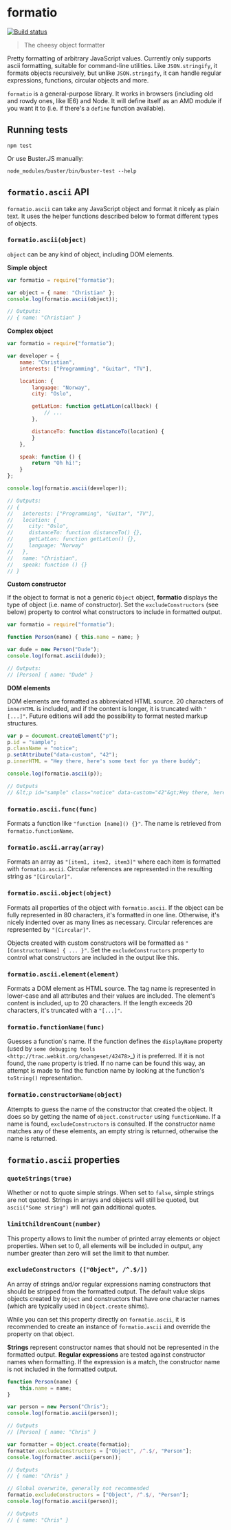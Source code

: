 # formatio

[![Build status](https://secure.travis-ci.org/busterjs/formatio.png?branch=master)](http://travis-ci.org/busterjs/formatio)

> The cheesy object formatter

Pretty formatting of arbitrary JavaScript values. Currently only supports ascii
formatting, suitable for command-line utilities. Like `JSON.stringify`, it
formats objects recursively, but unlike `JSON.stringify`, it can handle
regular expressions, functions, circular objects and more.

`formatio` is a general-purpose library. It works in browsers (including old
and rowdy ones, like IE6) and Node. It will define itself as an AMD module if
you want it to (i.e. if there's a `define` function available).


## Running tests

```
npm test
```

Or use Buster.JS manually:

```
node_modules/buster/bin/buster-test --help
```


## `formatio.ascii` API

`formatio.ascii` can take any JavaScript object and format it nicely as plain
text. It uses the helper functions described below to format different types of
objects.


### `formatio.ascii(object)`

`object` can be any kind of object, including DOM elements.


**Simple object**

```javascript
var formatio = require("formatio");

var object = { name: "Christian" };
console.log(formatio.ascii(object));

// Outputs:
// { name: "Christian" }
```


**Complex object**

```javascript
var formatio = require("formatio");

var developer = {
    name: "Christian",
    interests: ["Programming", "Guitar", "TV"],

    location: {
        language: "Norway",
        city: "Oslo",

        getLatLon: function getLatLon(callback) {
            // ...
        },

        distanceTo: function distanceTo(location) {
        }
    },

    speak: function () {
        return "Oh hi!";
    }
};

console.log(formatio.ascii(developer));

// Outputs:
// {
//   interests: ["Programming", "Guitar", "TV"],
//   location: {
//     city: "Oslo",
//     distanceTo: function distanceTo() {},
//     getLatLon: function getLatLon() {},
//     language: "Norway"
//   },
//   name: "Christian",
//   speak: function () {}
// }
```


**Custom constructor**

If the object to format is not a generic `Object` object, **formatio**
displays the type of object (i.e. name of constructor). Set the
`excludeConstructors` (see below) property to control what constructors to
include in formatted output.

```javascript
var formatio = require("formatio");

function Person(name) { this.name = name; }

var dude = new Person("Dude");
console.log(format.ascii(dude));

// Outputs:
// [Person] { name: "Dude" }
```


**DOM elements**

DOM elements are formatted as abbreviated HTML source. 20 characters of
`innerHTML` is included, and if the content is longer, it is truncated with
`"[...]"`. Future editions will add the possibility to format nested markup
structures.

```javascript
var p = document.createElement("p");
p.id = "sample";
p.className = "notice";
p.setAttribute("data-custom", "42");
p.innerHTML = "Hey there, here's some text for ya there buddy";

console.log(formatio.ascii(p));

// Outputs
// &lt;p id="sample" class="notice" data-custom="42"&gt;Hey there, here's so[...]&lt;/p&gt;</code></pre>
```


### `formatio.ascii.func(func)`

Formats a function like `"function [name]() {}"`. The name is retrieved from
`formatio.functionName`.


### `formatio.ascii.array(array)`

Formats an array as `"[item1, item2, item3]"` where each item is formatted
with `formatio.ascii`. Circular references are represented in the resulting
string as `"[Circular]"`.


### `formatio.ascii.object(object)`

Formats all properties of the object with `formatio.ascii`. If the object can
be fully represented in 80 characters, it's formatted in one line. Otherwise,
it's nicely indented over as many lines as necessary. Circular references are
represented by `"[Circular]"`.

Objects created with custom constructors will be formatted as
`"[ConstructorName] { ... }"`. Set the `excludeConstructors` property to
control what constructors are included in the output like this.


### `formatio.ascii.element(element)`

Formats a DOM element as HTML source. The tag name is represented in lower-case
and all attributes and their values are included. The element's content is
included, up to 20 characters. If the length exceeds 20 characters, it's
truncated with a `"[...]"`.


### `formatio.functionName(func)`

Guesses a function's name. If the function defines the `displayName` property
(used by `some debugging tools <http://trac.webkit.org/changeset/42478>`_) it is
preferred. If it is not found, the `name` property is tried. If no name can be
found this way, an attempt is made to find the function name by looking at the
function's `toString()` representation.


### `formatio.constructorName(object)`

Attempts to guess the name of the constructor that created the object. It does
so by getting the name of `object.constructor` using `functionName`. If a
name is found, `excludeConstructors` is consulted. If the constructor name
matches any of these elements, an empty string is returned, otherwise the name
is returned.


## `formatio.ascii` properties

### `quoteStrings(true)`

Whether or not to quote simple strings. When set to `false`, simple strings
are not quoted. Strings in arrays and objects will still be quoted, but
`ascii("Some string")` will not gain additional quotes.

### `limitChildrenCount(number)`

This property allows to limit the number of printed array elements or object 
properties. When set to 0, all elements will be included in output, any number
greater than zero will set the limit to that number.

### `excludeConstructors (["Object", /^.$/])`

An array of strings and/or regular expressions naming constructors that should
be stripped from the formatted output. The default value skips objects created
by `Object` and constructors that have one character names (which are
typically used in `Object.create` shims).

While you can set this property directly on `formatio.ascii`, it is
recommended to create an instance of `formatio.ascii` and override the
property on that object.

**Strings** represent constructor names that should not be represented in the
formatted output. **Regular expressions** are tested against constructor names
when formatting. If the expression is a match, the constructor name is not
included in the formatted output.

```javascript
function Person(name) {
    this.name = name;
}

var person = new Person("Chris");
console.log(formatio.ascii(person));

// Outputs
// [Person] { name: "Chris" }

var formatter = Object.create(formatio);
formatter.excludeConstructors = ["Object", /^.$/, "Person"];
console.log(formatter.ascii(person));

// Outputs
// { name: "Chris" }

// Global overwrite, generally not recommended
formatio.excludeConstructors = ["Object", /^.$/, "Person"];
console.log(formatio.ascii(person));

// Outputs
// { name: "Chris" }
```
